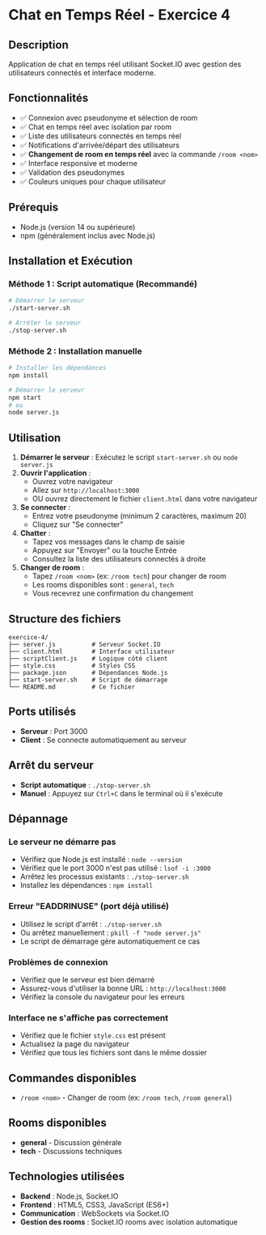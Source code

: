 # Chat en Temps Réel - Exercice 4

## Description
Application de chat en temps réel utilisant Socket.IO avec gestion des utilisateurs connectés et interface moderne.

## Fonctionnalités
- ✅ Connexion avec pseudonyme et sélection de room
- ✅ Chat en temps réel avec isolation par room
- ✅ Liste des utilisateurs connectés en temps réel
- ✅ Notifications d'arrivée/départ des utilisateurs
- ✅ **Changement de room en temps réel** avec la commande `/room <nom>`
- ✅ Interface responsive et moderne
- ✅ Validation des pseudonymes
- ✅ Couleurs uniques pour chaque utilisateur

## Prérequis
- Node.js (version 14 ou supérieure)
- npm (généralement inclus avec Node.js)

## Installation et Exécution

### Méthode 1 : Script automatique (Recommandé)
```bash
# Démarrer le serveur
./start-server.sh

# Arrêter le serveur
./stop-server.sh
```

### Méthode 2 : Installation manuelle
```bash
# Installer les dépendances
npm install

# Démarrer le serveur
npm start
# ou
node server.js
```

## Utilisation

1. **Démarrer le serveur** : Exécutez le script `start-server.sh` ou `node server.js`
2. **Ouvrir l'application** : 
   - Ouvrez votre navigateur
   - Allez sur `http://localhost:3000` 
   - OU ouvrez directement le fichier `client.html` dans votre navigateur
3. **Se connecter** : 
   - Entrez votre pseudonyme (minimum 2 caractères, maximum 20)
   - Cliquez sur "Se connecter"
4. **Chatter** : 
   - Tapez vos messages dans le champ de saisie
   - Appuyez sur "Envoyer" ou la touche Entrée
   - Consultez la liste des utilisateurs connectés à droite
5. **Changer de room** :
   - Tapez `/room <nom>` (ex: `/room tech`) pour changer de room
   - Les rooms disponibles sont : `general`, `tech`
   - Vous recevrez une confirmation du changement

## Structure des fichiers
```
exercice-4/
├── server.js          # Serveur Socket.IO
├── client.html        # Interface utilisateur
├── scriptClient.js    # Logique côté client
├── style.css          # Styles CSS
├── package.json       # Dépendances Node.js
├── start-server.sh    # Script de démarrage
└── README.md          # Ce fichier
```

## Ports utilisés
- **Serveur** : Port 3000
- **Client** : Se connecte automatiquement au serveur

## Arrêt du serveur
- **Script automatique** : `./stop-server.sh`
- **Manuel** : Appuyez sur `Ctrl+C` dans le terminal où il s'exécute

## Dépannage

### Le serveur ne démarre pas
- Vérifiez que Node.js est installé : `node --version`
- Vérifiez que le port 3000 n'est pas utilisé : `lsof -i :3000`
- Arrêtez les processus existants : `./stop-server.sh`
- Installez les dépendances : `npm install`

### Erreur "EADDRINUSE" (port déjà utilisé)
- Utilisez le script d'arrêt : `./stop-server.sh`
- Ou arrêtez manuellement : `pkill -f "node server.js"`
- Le script de démarrage gère automatiquement ce cas

### Problèmes de connexion
- Vérifiez que le serveur est bien démarré
- Assurez-vous d'utiliser la bonne URL : `http://localhost:3000`
- Vérifiez la console du navigateur pour les erreurs

### Interface ne s'affiche pas correctement
- Vérifiez que le fichier `style.css` est présent
- Actualisez la page du navigateur
- Vérifiez que tous les fichiers sont dans le même dossier

## Commandes disponibles
- `/room <nom>` - Changer de room (ex: `/room tech`, `/room general`)

## Rooms disponibles
- **general** - Discussion générale
- **tech** - Discussions techniques

## Technologies utilisées
- **Backend** : Node.js, Socket.IO
- **Frontend** : HTML5, CSS3, JavaScript (ES6+)
- **Communication** : WebSockets via Socket.IO
- **Gestion des rooms** : Socket.IO rooms avec isolation automatique
